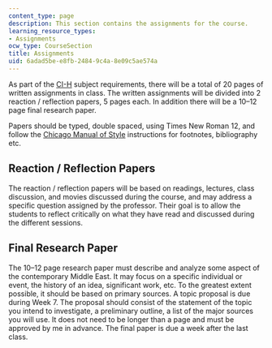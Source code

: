 ```yaml
---
content_type: page
description: This section contains the assignments for the course.
learning_resource_types:
- Assignments
ocw_type: CourseSection
title: Assignments
uid: 6adad5be-e8fb-2484-9c4a-8e09c5ae574a
---
```


As part of the [CI-H](http://web.mit.edu/commreq/cih.html) subject requirements, there will be a total of 20 pages of written assignments in class. The written assignments will be divided into 2 reaction / reflection papers, 5 pages each. In addition there will be a 10–12 page final research paper.

Papers should be typed, double spaced, using Times New Roman 12, and follow the [Chicago Manual of Style](http://www.chicagomanualofstyle.org/home.html) instructions for footnotes, bibliography etc.

Reaction / Reflection Papers
----------------------------

The reaction / reflection papers will be based on readings, lectures, class discussion, and movies discussed during the course, and may address a specific question assigned by the professor. Their goal is to allow the students to reflect critically on what they have read and discussed during the different sessions.

Final Research Paper
--------------------

The 10–12 page research paper must describe and analyze some aspect of the contemporary Middle East. It may focus on a specific individual or event, the history of an idea, significant work, etc. To the greatest extent possible, it should be based on primary sources. A topic proposal is due during Week 7. The proposal should consist of the statement of the topic you intend to investigate, a preliminary outline, a list of the major sources you will use. It does not need to be longer than a page and must be approved by me in advance. The final paper is due a week after the last class.